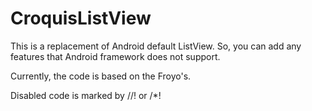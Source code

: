 CroquisListView
===============

This is a replacement of Android default ListView.
So, you can add any features that Android framework does not support.

Currently, the code is based on the Froyo's.

Disabled code is marked by //! or /\*!
